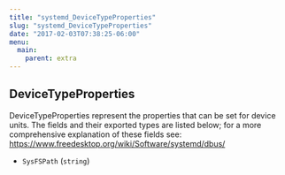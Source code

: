 ```yaml
---
title: "systemd_DeviceTypeProperties"
slug: "systemd_DeviceTypeProperties"
date: "2017-02-03T07:38:25-06:00"
menu:
  main:
    parent: extra
---
```

## DeviceTypeProperties

DeviceTypeProperties represent the properties that can be set for device
units. The fields and their exported types are listed below; for a more
comprehensive explanation of these fields see:
https://www.freedesktop.org/wiki/Software/systemd/dbus/

- `SysFSPath` (`string`)
